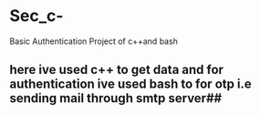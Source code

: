 # Sec_c-
Basic Authentication Project of c++and bash
## here ive used c++ to get data and for authentication ive used bash to for otp i.e sending mail through smtp server##

